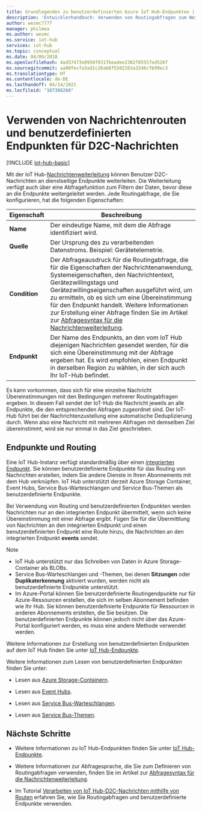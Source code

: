 ```yaml
---
title: Grundlegendes zu benutzerdefinierten Azure IoT Hub-Endpunkten | Microsoft-Dokumentation
description: 'Entwicklerhandbuch: Verwenden von Routingabfragen zum Weiterleiten von D2C-Nachrichten an benutzerdefinierte Endpunkte.'
author: wesmc7777
manager: philmea
ms.author: wesmc
ms.service: iot-hub
services: iot-hub
ms.topic: conceptual
ms.date: 04/09/2018
ms.openlocfilehash: 4ad57473e0950f031fbeadee2302f85557ed526f
ms.sourcegitcommit: aa00fecfa3ad1c26ab6f5502163a3246cfb99ec3
ms.translationtype: HT
ms.contentlocale: de-DE
ms.lasthandoff: 04/14/2021
ms.locfileid: "107388260"
---
```

# <a name="use-message-routes-and-custom-endpoints-for-device-to-cloud-messages"></a>Verwenden von Nachrichtenrouten und benutzerdefinierten Endpunkten für D2C-Nachrichten

[!INCLUDE [iot-hub-basic](../../includes/iot-hub-basic-partial.md)]

Mit der IoT Hub-[Nachrichtenweiterleitung](iot-hub-devguide-routing-query-syntax.md) können Benutzer D2C-Nachrichten an dienstseitige Endpunkte weiterleiten. Die Weiterleitung verfügt auch über eine Abfragefunktion zum Filtern der Daten, bevor diese an die Endpunkte weitergeleitet werden. Jede Routingabfrage, die Sie konfigurieren, hat die folgenden Eigenschaften:

| Eigenschaft      | Beschreibung |
| ------------- | ----------- |
| **Name**      | Der eindeutige Name, mit dem die Abfrage identifiziert wird. |
| **Quelle**    | Der Ursprung des zu verarbeitenden Datenstroms. Beispiel: Gerätetelemetrie. |
| **Condition** | Der Abfrageausdruck für die Routingabfrage, die für die Eigenschaften der Nachrichtenanwendung, Systemeigenschaften, den Nachrichtentext, Gerätezwillingstags und Gerätezwillingseigenschaften ausgeführt wird, um zu ermitteln, ob es sich um eine Übereinstimmung für den Endpunkt handelt. Weitere Informationen zur Erstellung einer Abfrage finden Sie im Artikel zur [Abfragesyntax für die Nachrichtenweiterleitung](iot-hub-devguide-routing-query-syntax.md). |
| **Endpunkt**  | Der Name des Endpunkts, an den vom IoT Hub diejenigen Nachrichten gesendet werden, für die sich eine Übereinstimmung mit der Abfrage ergeben hat. Es wird empfohlen, einen Endpunkt in derselben Region zu wählen, in der sich auch Ihr IoT-Hub befindet. |

Es kann vorkommen, dass sich für eine einzelne Nachricht Übereinstimmungen mit den Bedingungen mehrerer Routingabfragen ergeben. In diesem Fall sendet der IoT-Hub die Nachricht jeweils an alle Endpunkte, die den entsprechenden Abfragen zugeordnet sind. Der IoT-Hub führt bei der Nachrichtenzustellung eine automatische Deduplizierung durch. Wenn also eine Nachricht mit mehreren Abfragen mit demselben Ziel übereinstimmt, wird sie nur einmal in das Ziel geschrieben.

## <a name="endpoints-and-routing"></a>Endpunkte und Routing

Eine IoT Hub-Instanz verfügt standardmäßig über einen [integrierten Endpunkt](iot-hub-devguide-messages-read-builtin.md). Sie können benutzerdefinierte Endpunkte für das Routing von Nachrichten erstellen, indem Sie andere Dienste in Ihren Abonnements mit dem Hub verknüpfen. IoT Hub unterstützt derzeit Azure Storage Container, Event Hubs, Service Bus-Warteschlangen und Service Bus-Themen als benutzerdefinierte Endpunkte.

Bei Verwendung von Routing und benutzerdefinierten Endpunkten werden Nachrichten nur an den integrierten Endpunkt übermittelt, wenn sich keine Übereinstimmung mit einer Abfrage ergibt. Fügen Sie für die Übermittlung von Nachrichten an den integrierten Endpunkt und einen benutzerdefinierten Endpunkt eine Route hinzu, die Nachrichten an den integrierten Endpunkt **events** sendet.

> [!NOTE]
> * IoT Hub unterstützt nur das Schreiben von Daten in Azure Storage-Container als BLOBs.
> * Service Bus-Warteschlangen und -Themen, bei denen **Sitzungen** oder **Duplikaterkennung** aktiviert wurden, werden nicht als benutzerdefinierte Endpunkte unterstützt.
> * Im Azure-Portal können Sie benutzerdefinierte Routingendpunkte nur für Azure-Ressourcen erstellen, die sich im selben Abonnement befinden wie Ihr Hub. Sie können benutzerdefinierte Endpunkte für Ressourcen in anderen Abonnements erstellen, die Sie besitzen. Die benutzerdefinierten Endpunkte können jedoch nicht über das Azure-Portal konfiguriert werden, es muss eine andere Methode verwendet werden.

Weitere Informationen zur Erstellung von benutzerdefinierten Endpunkten auf dem IoT Hub finden Sie unter [IoT Hub-Endpunkte](iot-hub-devguide-endpoints.md).

Weitere Informationen zum Lesen von benutzerdefinierten Endpunkten finden Sie unter:

* Lesen aus [Azure Storage-Containern](../storage/blobs/storage-blobs-introduction.md).

* Lesen aus [Event Hubs](../event-hubs/event-hubs-dotnet-standard-getstarted-send.md).

* Lesen aus [Service Bus-Warteschlangen](../service-bus-messaging/service-bus-dotnet-get-started-with-queues.md).

* Lesen aus [Service Bus-Themen](../service-bus-messaging/service-bus-dotnet-how-to-use-topics-subscriptions.md).

## <a name="next-steps"></a>Nächste Schritte

* Weitere Informationen zu IoT Hub-Endpunkten finden Sie unter [IoT Hub-Endpunkte](iot-hub-devguide-endpoints.md).

* Weitere Informationen zur Abfragesprache, die Sie zum Definieren von Routingabfragen verwenden, finden Sie im Artikel zur [Abfragesyntax für die Nachrichtenweiterleitung](iot-hub-devguide-routing-query-syntax.md).

* Im Tutorial [Verarbeiten von IoT Hub-D2C-Nachrichten mithilfe von Routen](tutorial-routing.md) erfahren Sie, wie Sie Routingabfragen und benutzerdefinierte Endpunkte verwenden.
